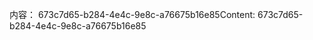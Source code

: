 <span data-ttu-id="da7ec-101">内容： 673c7d65-b284-4e4c-9e8c-a76675b16e85</span><span class="sxs-lookup"><span data-stu-id="da7ec-101">Content: 673c7d65-b284-4e4c-9e8c-a76675b16e85</span></span>